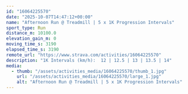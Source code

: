 ```yaml
---
id: "16064225570"
date: "2025-10-07T14:47:12+00:00"
name: "Afternoon Run @ Treadmill | 5 x 1K Progression Intervals"
sport_type: Run
distance_m: 10100.0
elevation_gain_m: 0
moving_time_s: 3190
elapsed_time_s: 3190
remote_url: "https://www.strava.com/activities/16064225570"
description: "1K Intervals (km/h):  12 | 12.5 | 13 | 13.5 | 14"
media:
  - thumb: "/assets/activities_media/16064225570/thumb_1.jpg"
    url: "/assets/activities_media/16064225570/large_1.jpg"
    alt: "Afternoon Run @ Treadmill | 5 x 1K Progression Intervals"
---
```

